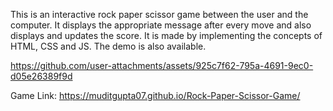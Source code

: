 This is an interactive rock paper scissor  game between the user and the computer. It displays the appropriate message after every move and also displays and updates the score.
It is made by implementing the concepts of HTML, CSS and JS.
The demo is also available.

https://github.com/user-attachments/assets/925c7f62-795a-4691-9ec0-d05e26389f9d


Game Link: https://muditgupta07.github.io/Rock-Paper-Scissor-Game/
